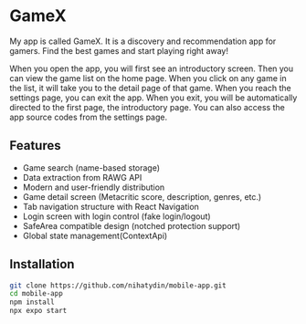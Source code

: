 # GameX

My app is called GameX. It is a discovery and recommendation app for gamers. Find the best games and start playing right away!

When you open the app, you will first see an introductory screen. Then you can view the game list on the home page. When you click on any game in the list, it will take you to the detail page of that game. When you reach the settings page, you can exit the app. When you exit, you will be automatically directed to the first page, the introductory page. You can also access the app source codes from the settings page.

## Features

- Game search (name-based storage)
- Data extraction from RAWG API
- Modern and user-friendly distribution
- Game detail screen (Metacritic score, description, genres, etc.)
- Tab navigation structure with React Navigation
- Login screen with login control (fake login/logout)
- SafeArea compatible design (notched protection support)
- Global state management(ContextApi)

## Installation

```bash
git clone https://github.com/nihatydin/mobile-app.git
cd mobile-app
npm install
npx expo start
```
